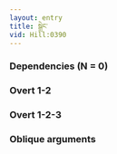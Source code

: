 ```yaml
---
layout: entry
title: སྒྲེང་
vid: Hill:0390
---
```

### Dependencies (N = 0)


### Overt 1-2


### Overt 1-2-3


### Oblique arguments
